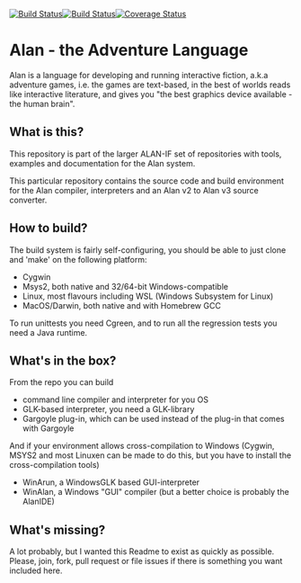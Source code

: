 [![Build Status](https://ci.alanif.se/jenkins/job/Alan/badge/icon)](https://ci.alanif.se/jenkins/job/Alan/)[![Build Status](https://travis-ci.org/alan-if/alan.svg?branch=master)](https://travis-ci.org/alan-if/alan)[![Coverage Status](https://coveralls.io/repos/github/alan-if/alan/badge.svg?branch=master)](https://coveralls.io/github/alan-if/alan?branch=master)

# Alan - the Adventure Language

Alan is a language for developing and running interactive fiction,
a.k.a adventure games, i.e. the games are text-based, in the best of
worlds reads like interactive literature, and gives you "the best
graphics device available - the human brain".

## What is this?

This repository is part of the larger ALAN-IF set of repositories with
tools, examples and documentation for the Alan system.


This particular repository contains the source code and build
environment for the Alan compiler, interpreters and an Alan v2 to Alan
v3 source converter.

## How to build?

The build system is fairly self-configuring, you should be able to
just clone and 'make' on the following platform:

- Cygwin
- Msys2, both native and 32/64-bit Windows-compatible
- Linux, most flavours including WSL (Windows Subsystem for Linux)
- MacOS/Darwin, both native and with Homebrew GCC

To run unittests you need Cgreen, and to run all the regression tests
you need a Java runtime.

## What's in the box?

From the repo you can build

- command line compiler and interpreter for you OS
- GLK-based interpreter, you need a GLK-library
- Gargoyle plug-in, which can be used instead of the plug-in that comes with Gargoyle

And if your environment allows cross-compilation to Windows (Cygwin,
MSYS2 and most Linuxen can be made to do this, but you have to install
the cross-compilation tools)

- WinArun, a WindowsGLK based GUI-interpreter
- WinAlan, a Windows "GUI" compiler (but a better choice is probably the AlanIDE)

## What's missing?

A lot probably, but I wanted this Readme to exist as quickly as
possible. Please, join, fork, pull request or file issues if there is
something you want included here.
